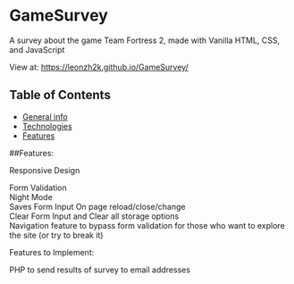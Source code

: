 # GameSurvey 

A survey about the game Team Fortress 2, made with Vanilla HTML, CSS, and JavaScript

View at: https://leonzh2k.github.io/GameSurvey/

## Table of Contents
* [General info](#general-info)
* [Technologies](#technologies)
* [Features](#features)


##Features:

Responsive Design

Form Validation <br />
Night Mode <br />
Saves Form Input On page reload/close/change <br />
Clear Form Input and Clear all storage options <br />
Navigation feature to bypass form validation for those who want to explore the site (or try to break it)


Features to Implement:

PHP to send results of survey to email addresses
 
